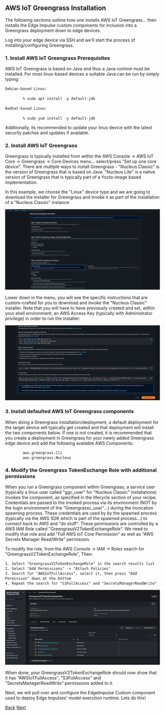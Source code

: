 
## AWS IoT Greengrass Installation

The following sections outline how one installs AWS IoT Greengrass... then installs the Edge Impulse custom components for inclusion into a Greengrass deployment down to edge devices. 

Log into your edge device via SSH and we'll start the process of installing/configuring Greengrass. 

### 1. Install AWS IoT Greengrass Prerequisites

AWS IoT Greengrass is based on Java and thus a Java runtime must be installed. For most linux-based devices a suitable Java can be run by simply typing:

	Debian-based Linux:

			% sudo apt install -y default-jdk

	Redhat-based Linux: 

			% sudo yum install -y default-jdk

Additionally, its recommended to update your linux device with the latest security patches and updates if available. 

### 2. Install AWS IoT Greengrass

Greengrass is typically installed from within the AWS Console -> AWS IoT Core -> Greengrass -> Core Devices menu... select/press "Set up one core device". There are multiple ways to install Greengrass - "Nucleus Classic" is the version of Greengrass that is based on Java.  "Nucleus Lite" is a native version of Greengrass that is typically part of a Yocto-image based implementation. 

In this example, we choose the "Linux" device type and we are going to download the installer for Greengrass and invoke it as part of the installation of a "Nucleus Classic" instance:

![CreateDevice](GG_Install_Device.png)

Lower down in the menu, you will see the specific instructions that are custom-crafted for you to download and invoke the "Nucleus Classic" installer. Note that you will have to have previously created and set, within your shell environment, an AWS Access Key (typically with Administrator privilege) in order to run the installer:

 ![CreateDevice](GG_Install_Device2.png)

### 3. Install defaulted AWS IoT Greengrass components

When doing a Greengrass installation/deployment, a default deployment for the target device will typically get created and that deployment will install the two components below.  If one is not created, it is recommended that you create a deployment in Greengrass for your newly added Greengrass edge device and add the following available AWS Components:

			aws.greengrass.Cli
			aws.greengrass.Nucleus

### 4. Modify the Greengrass TokenExchange Role with additional permissions

When you run a Greengrass component within Greengrass, a service user (typically a linux user called "ggc_user" for "Nucleus Classic" installations) invokes the component, as specified in the lifecycle section of your recipe. Credentials are passed to the invoked process via its environment (NOT by the login environment of the "Greengrassc_user"...) during the invocation spawning process. These credentials are used by by the spawned process (typically via the AWS SDK which is part of the spawned process...) to connect back to AWS and "do stuff". These permissions are controlled by a AWS IAM Role called "GreengrassV2TokenExchangeRole".  We need to modify that role and add "Full AWS IoT Core Permission" as well as "AWS Secrets Manager Read/Write" permission.

To modify the role, from the AWS Console -> IAM -> Roles search for "GreengrassV2TokenExchangeRole", Then:

	1. Select "GreengrassV2TokenExchangeRole" in the search results list
	2. Select "Add Permissions" -> "Attach Policies"
	3. Search for "AWSIoTFullAccess", select it, then press "Add Permission" down at the bottom
	4. Repeat the search for "S3FullAccess" and "SecretsManagerReadWrite"

![TERUpdate](IAM_TER_Update.png)

When done, your GreengrassV2TokenExchangeRole should now show that it has "AWSIoTFullAccess", "S3FullAccess" and "SecretsManagerReadWrite" permissions added to it.

Next, we will pull over and configure the EdgeImpulse Custom component used to deploy Edge Impulses' model execution runtime. Lets do this!

[Back](../2_EdgeImpulseProjectBuild/EdgeImpulseProjectBuild.md) [Next](../4_SecretsManagerSetup/SecretManagerSetup.md)